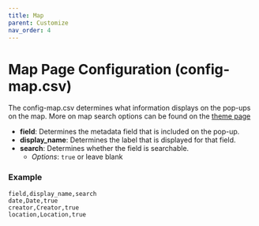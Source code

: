 ```yaml
---
title: Map
parent: Customize
nav_order: 4
---
```


# Map Page Configuration (config-map.csv)

The config-map.csv determines what information displays on the pop-ups on the map. More on map search options can be found on the [theme page](theme.html#map-page)

- **field**: Determines the metadata field that is included on the pop-up. 
- **display_name**: Determines the label that is displayed for that field. 
- **search**: Determines whether the field is searchable. 
    - *Options*: `true` or leave blank

### Example 

```
field,display_name,search
date,Date,true
creator,Creator,true
location,Location,true
```